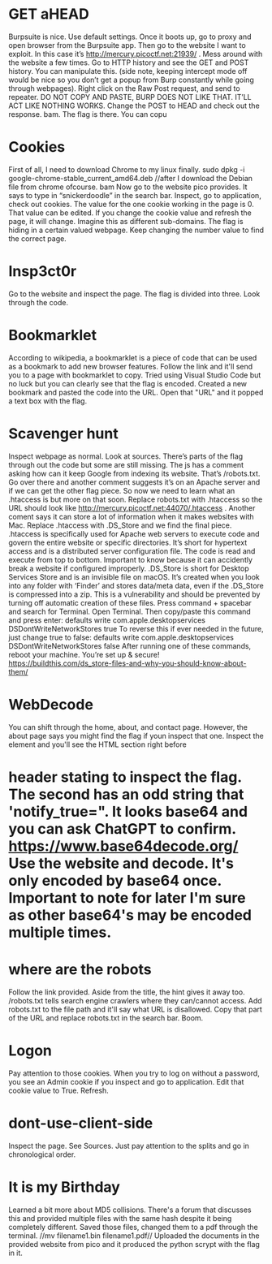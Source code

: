 # GET aHEAD
Burpsuite is nice. Use default settings. Once it boots up, go to proxy and open browser from the Burpsuite app. Then go to the website I want to exploit. In this case it’s http://mercury.picoctf.net:21939/  . Mess around with the website a few times. Go to HTTP history and see the GET and POST history. You can manipulate this. (side note, keeping intercept mode off would be nice so you don’t get a popup from Burp constantly while going through webpages). Right click on the Raw Post request, and send to repeater. DO NOT COPY AND PASTE, BURP DOES NOT LIKE THAT. IT’LL ACT LIKE NOTHING WORKS. Change the POST to HEAD and check out the response. bam. The flag is there. You can copu

# Cookies
First of all, I need to download Chrome to my linux finally. 
sudo dpkg -i google-chrome-stable_current_amd64.deb
	//after I download the Debian file from chrome ofcourse.
bam
Now go to the website pico provides. It says to type in “snickerdoodle” in the search bar. Inspect, go to application, check out cookies. The value for the one cookie working in the page is 0. That value can be edited. If you change the cookie value and refresh the page, it will change. Imagine this as different sub-domains. The flag is hiding in a certain valued webpage. Keep changing the number value to find the correct page. 

# Insp3ct0r
Go to the website and inspect the page. The flag is divided into three. Look through the code. 

# Bookmarklet
According to wikipedia, a bookmarklet is a piece of code that can be used as a bookmark to add new browser features. Follow the link and it'll send you to a page with bookmarklet to copy. Tried using Visual Studio Code but no luck but you can clearly see that the flag is encoded. Created a new bookmark and pasted the code into the URL. Open that "URL" and it popped a text box with the flag. 

# Scavenger hunt
Inspect webpage as normal. Look at sources. There’s parts of the flag through out the code but some are still missing. The js has a comment asking how can it keep Google from indexing its website. That’s /robots.txt. Go over there and another comment suggests it’s on an Apache server and if we can get the other flag piece. So now we need to learn what an .htaccess is but more on that soon. Replace robots.txt with .htaccess so the URL should look like http://mercury.picoctf.net:44070/.htaccess  . Another coment says it can store a lot of information when it makes websites with Mac. Replace .htaccess with .DS_Store and we find the final piece. 
.htaccess is specifically used for Apache web servers to execute code and govern the entire website or specific directories. It’s short for hypertext access and is a distributed server configuration file. The code is read and execute from top to bottom. Important to know because it can accidently break a website if configured improperly. 
.DS_Store is short for Desktop Services Store and is an invisible file on macOS. It’s created when you look into any folder with ‘Finder’ and stores data/meta data, even if the .DS_Store is compressed into a zip. This is a vulnerability and should be prevented by turning off automatic creation of these files.
Press command + spacebar and search for Terminal.
Open Terminal. Then copy/paste this command and press enter:
defaults write com.apple.desktopservices DSDontWriteNetworkStores true
To reverse this if ever needed in the future, just change true to false:
defaults write com.apple.desktopservices DSDontWriteNetworkStores false
After running one of these commands, reboot your machine.
You’re set up & secure!
https://buildthis.com/ds_store-files-and-why-you-should-know-about-them/

# WebDecode
You can shift through the home, about, and contact page. However, the about page says you might find the flag if youn inspect that one. Inspect the element and you'll see the HTML section right before <h1> header stating to inspect the flag. The second has an odd string that 'notify_true=". It looks base64 and you can ask ChatGPT to confirm. 
    https://www.base64decode.org/
Use the website and decode. It's only encoded by base64 once. Important to note for later I'm sure as other base64's may be encoded multiple times.

# where are the robots
Follow the link provided. Aside from the title, the hint gives it away too. /robots.txt tells search engine crawlers where they can/cannot access. Add robots.txt to the file path and it'll say what URL is disallowed. Copy that part of the URL and replace robots.txt in the search bar. Boom.

# Logon
Pay attention to those cookies. When you try to log on without a password, you see an Admin cookie if you inspect and go to application. Edit that cookie value to True. Refresh. 

# dont-use-client-side
Inspect the page. See Sources. Just pay attention to the splits and go in chronological order. 

# It is my Birthday
Learned a bit more about MD5 collisions. There's a forum that discusses this and provided multiple files with the same hash despite it being completely different. Saved those files, changed them to a pdf through the terminal. //mv filename1.bin filename1.pdf// Uploaded the documents in the provided website from pico and it produced the python scrypt with the flag in it.




